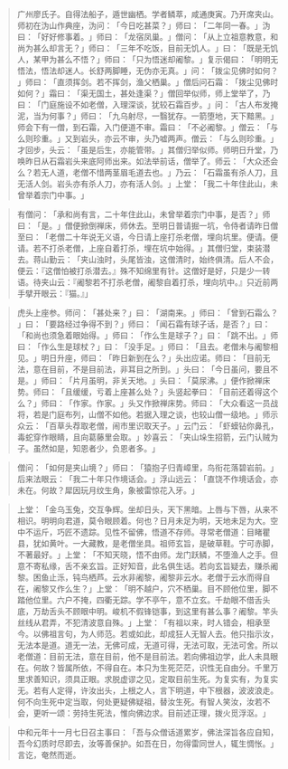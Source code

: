> 广州廖氏子。自得法船子，遁世幽栖。学者鳞萃，咸通庚寅。乃开席夹山。师初在沩山作典座，沩问：​「今日吃甚菜？​」师曰：​「二年同一春。​」沩曰：​「好好修事着。​」师曰：​「龙宿凤巢。​」僧问：​「从上立祖意教意，和尚为甚么却言无？​」师曰：​「三年不吃饭，目前无饥人。​」曰：​「既是无饥人，某甲为甚么不悟？​」师曰：​「只为悟迷却阇黎。​」复示偈曰：​「明明无悟法，悟法却迷人。长舒两脚睡，无伪亦无真。​」问：​「拨尘见佛时如何？​」师曰：​「直须挥剑。若不挥剑，渔父栖巢。​」僧后问石霜：​「拨尘见佛时如何？​」霜曰：​「渠无国土，甚处逢渠？​」僧回举似师，师上堂举了，乃曰：​「门庭施设不如老僧，入理深谈，犹较石霜百步。​」问：​「古人布发掩泥，当为何事？​」师曰：​「九乌射尽，一翳犹存。一箭堕地，天下黯黑。​」师会下有一僧，到石霜，入门便道不审。霜曰：​「不必阇黎。​」僧云：​「与么则珍重。​」又到岩头，亦云不审，头乃嘘两声。僧云：​「与么则珍重。​」才回步，头云：​「虽是后生，亦能管带。​」其僧归举似师。师明日升堂，乃唤昨日从石霜岩头来底阿师出来。如法举前话，僧举了。师云：​「大众还会么？若无人道，老僧不惜两茎眉毛道去也。​」乃云：​「石霜虽有杀人刀，且无活人剑。岩头亦有杀人刀，亦有活人剑。​」上堂：​「我二十年住此山，未曾举着宗门中事。​」

> 有僧问：​「承和尚有言，二十年住此山，未曾举着宗门中事，是否？​」师曰：​「是。​」僧便掀倒禅床，师休去。至明日普请掘一坑，令侍者请昨日僧至曰：​「老僧二十年说无义语，今日请上座打杀老僧，埋向坑里。便请。便请。若不打杀老僧，上座自着打杀，埋在坑中始得。​」其僧归堂，束装潜去。蒋山勤云：​「夹山浊时，头尾皆浊，这僧清时，始终俱清。后人不会，便云：『这僧怕被打杀潜去。』殊不知绵里有针。这僧好是好，只是少一转语。待夹山云：『阇黎若不打杀老僧，阇黎自着打杀，埋向坑中。』只近前两手擘开眼云：『猫。』」

> 虎头上座参。师问：​「甚处来？​」曰：​「湖南来。​」师曰：​「曾到石霜么？​」曰：​「要路经过争得不到？​」师曰：​「闻石霜有球子话，是否？​」曰：​「和尚也须急着眼始得。​」师曰：​「作么生是球子？​」曰：​「跳不出。​」师曰：​「作么生是球杖？​」曰：​「没手足。​」师曰：​「且去。老僧未与阇黎相见。​」明日升座，师曰：​「昨日新到在么？​」头出应诺。师曰：​「目前无法，意在目前，不是目前法，非耳目之所到。​」头曰：​「今日虽问，要且不是。​」师曰：​「片月虽明，非关天地。​」头曰：​「莫尿沸。​」便作掀禅床势。师曰：​「且缓缓，亏着上座甚么处？​」头竖起拳曰：​「目前还着得这个么？​」师曰：​「作家。作家。​」头又作掀禅床势。师曰：​「大众看这一员战将，若是门庭布列，山僧不如他。若据入理之谈，也较山僧一级地。​」师示众云：​「百草头荐取老僧，闹市里识取天子。​」云门云：​「虾蟆钻你鼻孔，毒蛇穿作眼睛，且向葛藤里会取。​」妙喜云：​「夹山垛生招箭，云门认贼为子。虽然如是，知恩者少，负恩者多。​」

> 僧问：​「如何是夹山境？​」师曰：​「猿抱子归青嶂里，鸟衔花落碧岩前。​」后来法眼云：​「我二十年只作境话会。​」浮山远云：​「直饶不作境话会，亦未在。何故？犀因玩月纹生角，象被雷惊花入牙。​」

> 上堂：​「金乌玉兔，交互争辉。坐却日头，天下黑暗。上唇与下唇，从来不相识。明明向君道，莫令眼顾着。何也？日月未足为明，天地未足为大。空中不运斤，巧匠不遗踪。见性不留佛，悟道不存师。寻常老僧道：目睹瞿县，犹如黄叶。一大藏教，是老僧坐具。祖师玄旨，是破草鞋。宁可赤脚，不著最好。​」上堂：​「不知天晓，悟不由师。龙门跃鳞，不堕渔人之手。但意不寄私缘，舌不亲玄旨。正好知音，此名俱生话。若向玄旨疑去，赚杀阇黎。困鱼止泺，钝鸟栖芦。云水非阇黎，阇黎非云水。老僧于云水而得自在，阇黎又作么生？​」上堂：​「明不越户，穴不栖巢。目不顾他位里，脚不踏他位里。六户不掩，四衢无踪。学不亭午，意不立玄。千劫眼不借舌头底，万劫舌头不顾眼中明。峻机不假锋铠事，到这里有甚么事？阇黎。竿头丝线从君弄，不犯清波意自殊。​」上堂：​「有祖以来，时人错会，相承至今。以佛祖言句，为人师范。若或如此，却成狂人无智人去。他只指示汝，无法本是道。道无一法，无佛可成，无道可得，无法可取，无法可舍。所以老僧道：目前无法，意在目前，他不是目前法。若向佛祖边学，此人未具眼在。何故？皆属所依，不得自在。本只为生死茫茫，识性无自由分。千里万里求善知识，须具正眼。求脱虚谬之见，定取目前生死。为复实有，为复实无。若有人定得，许汝出头，上根之人，言下明道，中下根器，波波浪走。何不向生死中定当取，何处更疑佛疑祖，替汝生死。有智人笑汝，汝若不会，更听一颂：劳持生死法，惟向佛边求。目前述正理，拨火觅浮沤。​」

> 中和元年十一月七日召主事曰：​「吾与众僧话道累岁，佛法深旨各应自知，吾今幻质时尽即去，汝等善保护。如吾在日，勿得雷同世人，辄生惆怅。​」言讫，奄然而逝。


